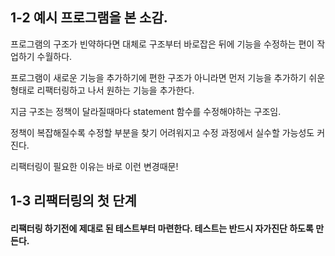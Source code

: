 ## 1-2 예시 프로그램을 본 소감.
프로그램의 구조가 빈약하다면 대체로 구조부터 바로잡은 뒤에 기능을 수정하는 편이 작업하기 수월하다.

프로그램이 새로운 기능을 추가하기에 편한 구조가 아니라면 먼저 기능을 추가하기 쉬운 형태로 리팩터링하고 나서 원하는 기능을 추가한다.

지금 구조는 정책이 달라질때마다 statement 함수를 수정해야하는 구조임.

정책이 복잡해질수록 수정할 부분을 찾기 어려워지고 수정 과정에서 실수할 가능성도 커진다.

리팩터링이 필요한 이유는 바로 이런 변경때문!

## 1-3 리팩터링의 첫 단계
#### 리팩터링 하기전에 제대로 된 테스트부터 마련한다. 테스트는 반드시 자가진단 하도록 만든다.